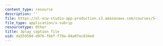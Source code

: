 ```yaml
---
content_type: resource
description: ''
file: https://ol-ocw-studio-app-production.s3.amazonaws.com/courses/5-112-principles-of-chemical-science-fall-2005/da55950dd976fbbff79a04a07ec834ed_MRJUxK-hhYw.srt
file_type: application/x-subrip
resourcetype: Other
title: 3play caption file
uid: da55950d-d976-fbbf-f79a-04a07ec834ed
---
```

